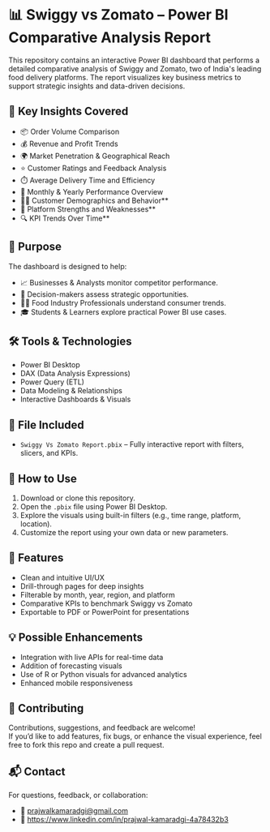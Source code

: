 # 📊 Swiggy vs Zomato – Power BI Comparative Analysis Report

This repository contains an interactive Power BI dashboard that performs a detailed comparative analysis of Swiggy and Zomato, two of India's leading food delivery platforms. The report visualizes key business metrics to support strategic insights and data-driven decisions.

## 📌 Key Insights Covered

- 📦 Order Volume Comparison
- 💰 Revenue and Profit Trends
- 🌍 Market Penetration & Geographical Reach
- ⭐ Customer Ratings and Feedback Analysis
- ⏱️ Average Delivery Time and Efficiency
- 🧾 Monthly & Yearly Performance Overview
- 🧑‍💼 Customer Demographics and Behavior**
- 🥇 Platform Strengths and Weaknesses**
- 🔍 KPI Trends Over Time**

## 🎯 Purpose

The dashboard is designed to help:

- 📈 Businesses & Analysts monitor competitor performance.
- 🧠 Decision-makers assess strategic opportunities.
- 🧑‍🍳 Food Industry Professionals understand consumer trends.
- 🎓 Students & Learners explore practical Power BI use cases.

## 🛠️ Tools & Technologies

- Power BI Desktop
- DAX (Data Analysis Expressions)
- Power Query (ETL)
- Data Modeling & Relationships
- Interactive Dashboards & Visuals

## 📁 File Included

- `Swiggy Vs Zomato Report.pbix` – Fully interactive report with filters, slicers, and KPIs.

## 🚀 How to Use

1. Download or clone this repository.
2. Open the `.pbix` file using Power BI Desktop.
3. Explore the visuals using built-in filters (e.g., time range, platform, location).
4. Customize the report using your own data or new parameters.

## 🌟 Features

- Clean and intuitive UI/UX
- Drill-through pages for deep insights
- Filterable by month, year, region, and platform
- Comparative KPIs to benchmark Swiggy vs Zomato
- Exportable to PDF or PowerPoint for presentations

## 💡 Possible Enhancements

- Integration with live APIs for real-time data
- Addition of forecasting visuals
- Use of R or Python visuals for advanced analytics
- Enhanced mobile responsiveness

## 🤝 Contributing

Contributions, suggestions, and feedback are welcome!  
If you’d like to add features, fix bugs, or enhance the visual experience, feel free to fork this repo and create a pull request.

## 📬 Contact

For questions, feedback, or collaboration:
- 📧 prajwalkamaradgi@gmail.com
- 🔗 https://www.linkedin.com/in/prajwal-kamaradgi-4a78432b3

